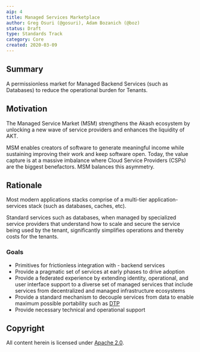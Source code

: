 ```yaml
---
aip: 4
title: Managed Services Marketplace
author: Greg Osuri (@gosuri), Adam Bozanich (@boz)
status: Draft
type: Standards Track
category: Core
created: 2020-03-09
---
```


## Summary

A permissionless market for Managed Backend Services (such as Databases) to reduce the operational burden for Tenants. 

## Motivation

The Managed Service Market (MSM) strengthens the Akash ecosystem by unlocking a new wave of service providers and enhances the liquidity of AKT.

MSM enables creators of software to generate meaningful income while sustaining improving their work and keep software open. Today, the value capture is at a massive imbalance where Cloud Service Providers (CSPs) are the biggest benefactors. MSM balances this asymmetry.

## Rationale

Most modern applications stacks comprise of a multi-tier application-services stack (such as databases, caches, etc). 

Standard services such as databases, when managed by specialized service providers that understand how to scale and secure the service being used by the tenant, significantly simplifies operations and thereby costs for the tenants.

### Goals

- Primitives for frictionless integration with - backend services
- Provide a pragmatic set of services at early phases to drive adoption
- Provide a federated experience by extending identity, operational, and user interface support to a diverse set of managed services that include services from decentralized and managed infrastructure ecosystems
- Provide a standard mechanism to decouple services from data to enable maximum possible portability such as [DTP](https://datatransferproject.dev)
- Provide necessary technical and operational support 

## Copyright

All content herein is licensed under [Apache 2.0](https://www.apache.org/licenses/LICENSE-2.0).

